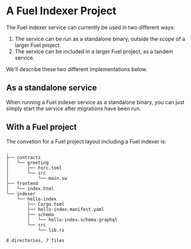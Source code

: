# A Fuel Indexer Project

The Fuel indexer service can currently be used in two different ways:

1. The service can be run as a standalone binary, outside the scope of a larger Fuel project.
2. The service can be included in a larger Fuel project, as a tandem service.

We'll describe these two different implementations below.

## As a standalone service

When running a Fuel indexer service as a standalone binary, you can just simply start the service after migrations have been run.

## With a Fuel project

The convetion for a Fuel project layout including a Fuel indexer is:

```text
.
├── contracts
│   └── greeting
│       ├── Forc.toml
│       └── src
│           └── main.sw
├── frontend
│   └── index.html
└── indexer
    └── hello-index
        ├── Cargo.toml
        ├── hello-index.manifest.yaml
        ├── schema
        │   └── hello-index.schema.graphql
        └── src
            └── lib.rs

8 directories, 7 files
```

